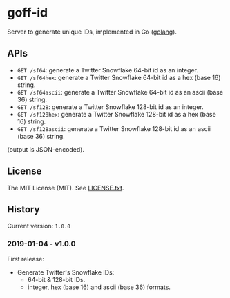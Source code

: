 # goff-id

Server to generate unique IDs, implemented in Go ([golang](https://golang.org)).

## APIs

- `GET /sf64`: generate a Twitter Snowflake 64-bit id as an integer.
- `GET /sf64hex`: generate a Twitter Snowflake 64-bit id as a hex (base 16) string.
- `GET /sf64ascii`: generate a Twitter Snowflake 64-bit id as an ascii (base 36) string.
- `GET /sf128`: generate a Twitter Snowflake 128-bit id as an integer.
- `GET /sf128hex`: generate a Twitter Snowflake 128-bit id as a hex (base 16) string.
- `GET /sf128ascii`: generate a Twitter Snowflake 128-bit id as an ascii (base 36) string.

(output is JSON-encoded).

## License

The MIT License (MIT). See [LICENSE.txt](LICENSE.txt).

## History

Current version: `1.0.0`

### 2019-01-04 - v1.0.0

First release:

- Generate Twitter's Snowflake IDs:
  - 64-bit & 128-bit IDs.
  - integer, hex (base 16) and ascii (base 36) formats.
